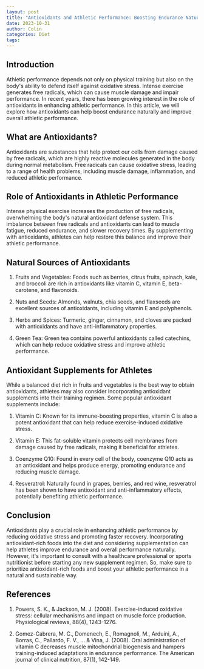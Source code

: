 ```yaml
---
layout: post
title: "Antioxidants and Athletic Performance: Boosting Endurance Naturally"
date: 2023-10-31
author: Colin
categories: Diet
tags: 
---
```


## Introduction

Athletic performance depends not only on physical training but also on the body's ability to defend itself against oxidative stress. Intense exercise generates free radicals, which can cause muscle damage and impair performance. In recent years, there has been growing interest in the role of antioxidants in enhancing athletic performance. In this article, we will explore how antioxidants can help boost endurance naturally and improve overall athletic performance.

## What are Antioxidants?

Antioxidants are substances that help protect our cells from damage caused by free radicals, which are highly reactive molecules generated in the body during normal metabolism. Free radicals can cause oxidative stress, leading to a range of health problems, including muscle damage, inflammation, and reduced athletic performance.

## Role of Antioxidants in Athletic Performance

Intense physical exercise increases the production of free radicals, overwhelming the body's natural antioxidant defense system. This imbalance between free radicals and antioxidants can lead to muscle fatigue, reduced endurance, and slower recovery times. By supplementing with antioxidants, athletes can help restore this balance and improve their athletic performance.

## Natural Sources of Antioxidants

1. Fruits and Vegetables: Foods such as berries, citrus fruits, spinach, kale, and broccoli are rich in antioxidants like vitamin C, vitamin E, beta-carotene, and flavonoids.

2. Nuts and Seeds: Almonds, walnuts, chia seeds, and flaxseeds are excellent sources of antioxidants, including vitamin E and polyphenols.

3. Herbs and Spices: Turmeric, ginger, cinnamon, and cloves are packed with antioxidants and have anti-inflammatory properties.

4. Green Tea: Green tea contains powerful antioxidants called catechins, which can help reduce oxidative stress and improve athletic performance.

## Antioxidant Supplements for Athletes

While a balanced diet rich in fruits and vegetables is the best way to obtain antioxidants, athletes may also consider incorporating antioxidant supplements into their training regimen. Some popular antioxidant supplements include:

1. Vitamin C: Known for its immune-boosting properties, vitamin C is also a potent antioxidant that can help reduce exercise-induced oxidative stress.

2. Vitamin E: This fat-soluble vitamin protects cell membranes from damage caused by free radicals, making it beneficial for athletes.

3. Coenzyme Q10: Found in every cell of the body, coenzyme Q10 acts as an antioxidant and helps produce energy, promoting endurance and reducing muscle damage.

4. Resveratrol: Naturally found in grapes, berries, and red wine, resveratrol has been shown to have antioxidant and anti-inflammatory effects, potentially benefiting athletic performance.

## Conclusion

Antioxidants play a crucial role in enhancing athletic performance by reducing oxidative stress and promoting faster recovery. Incorporating antioxidant-rich foods into the diet and considering supplementation can help athletes improve endurance and overall performance naturally. However, it's important to consult with a healthcare professional or sports nutritionist before starting any new supplement regimen. So, make sure to prioritize antioxidant-rich foods and boost your athletic performance in a natural and sustainable way.

## References

1. Powers, S. K., & Jackson, M. J. (2008). Exercise-induced oxidative stress: cellular mechanisms and impact on muscle force production. Physiological reviews, 88(4), 1243-1276.

2. Gomez-Cabrera, M. C., Domenech, E., Romagnoli, M., Arduini, A., Borras, C., Pallardo, F. V., ... & Vina, J. (2008). Oral administration of vitamin C decreases muscle mitochondrial biogenesis and hampers training-induced adaptations in endurance performance. The American journal of clinical nutrition, 87(1), 142-149.